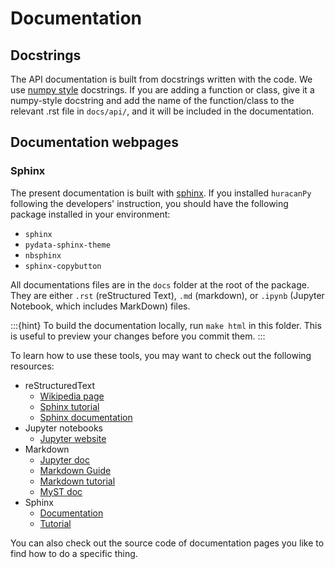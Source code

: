# Documentation

## Docstrings
The API documentation is built from docstrings written with the code.
We use [numpy style](https://sphinxcontrib-napoleon.readthedocs.io/en/latest/example_numpy.html) docstrings.
If you are adding a function or class, give it a numpy-style docstring and add the name of the function/class to the relevant .rst file in `docs/api/`, and it will be included in the documentation.

## Documentation webpages

### Sphinx
The present documentation is built with [sphinx](https://www.sphinx-doc.org/en/master/). If you installed `huracanPy` following the developers' instruction, you should have the following package installed in your environment:

- `sphinx`
- `pydata-sphinx-theme`
- `nbsphinx`
- `sphinx-copybutton`

All documentations files are in the `docs` folder at the root of the package.
They are either `.rst` (reStructured Text), `.md` (markdown), or `.ipynb` (Jupyter Notebook, which includes MarkDown) files.

:::{hint}
To build the documentation locally, run `make html` in this folder. This is useful to preview your changes before you commit them. 
:::


To learn how to use these tools, you may want to check out the following resources:
- reStructuredText
  - [Wikipedia page](https://en.wikipedia.org/wiki/ReStructuredText)
  - [Sphinx tutorial](https://sphinx-tutorial.readthedocs.io/step-1/)
  - [Sphinx documentation](https://www.sphinx-doc.org/en/master/usage/restructuredtext/index.html)
- Jupyter notebooks
  - [Jupyter website](https://jupyter.org/)
- Markdown
  - [Jupyter doc](https://jupyter-notebook.readthedocs.io/en/stable/examples/Notebook/Working%20With%20Markdown%20Cells.html)
  - [Markdown Guide](https://www.markdownguide.org/)
  - [Markdown tutorial](https://www.markdowntutorial.com/)
  - [MyST doc](https://myst-parser.readthedocs.io/en/stable/)
- Sphinx
  - [Documentation](https://www.sphinx-doc.org/en/master/index.html)
  - [Tutorial](https://sphinx-tutorial.readthedocs.io/)

You can also check out the source code of documentation pages you like to find how to do a specific thing.

